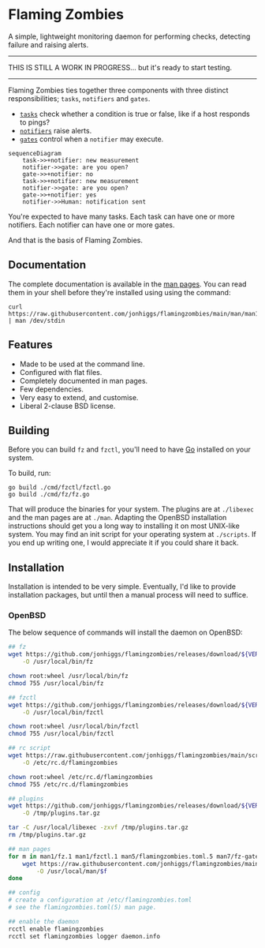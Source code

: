 # Flaming Zombies

A simple, lightweight monitoring daemon for performing checks, detecting failure and raising alerts.

---

THIS IS STILL A WORK IN PROGRESS... but it's ready to start testing.

---

Flaming Zombies ties together three components with three distinct responsibilities; `tasks`, `notifiers` and `gates`.

* [`tasks`](libexec/task) check whether a condition is true or false, like if a host responds to pings?
* [`notifiers`](libexec/notifier) raise alerts.
* [`gates`](libexec/gate) control when a `notifier` may execute.

```mermaid
sequenceDiagram
    task->>+notifier: new measurement
    notifier->>gate: are you open?
    gate->>+notifier: no
    task->>+notifier: new measurement
    notifier->>gate: are you open?
    gate->>+notifier: yes
    notifier->>Human: notification sent
```

You're expected to have many tasks. Each task can have one or more notifiers. Each notifier can have one or more gates.

And that is the basis of Flaming Zombies.

## Documentation

The complete documentation is available in the [man pages](./man). You can read them in your shell before they're installed using using the command:

```
curl https://raw.githubusercontent.com/jonhiggs/flamingzombies/main/man/man1/fz.1 | man /dev/stdin
```

## Features

* Made to be used at the command line.
* Configured with flat files.
* Completely documented in man pages.
* Few dependencies.
* Very easy to extend, and customise.
* Liberal 2-clause BSD license.

## Building

Before you can build `fz` and `fzctl`, you'll need to have [Go](https://go.dev/doc/install) installed on your system.

To build, run:

```
go build ./cmd/fzctl/fzctl.go
go build ./cmd/fz/fz.go
```

That will produce the binaries for your system. The plugins are at `./libexec` and the man pages are at `./man`. Adapting the OpenBSD installation instructions should get you a long way to installing it on most UNIX-like system. You may find an init script for your operating system at `./scripts`. If you end up writing one, I would appreciate it if you could share it back.


## Installation

Installation is intended to be very simple. Eventually, I'd like to provide installation packages, but until then a manual process will need to suffice.

### OpenBSD

The below sequence of commands will install the daemon on OpenBSD:

```sh
## fz
wget https://github.com/jonhiggs/flamingzombies/releases/download/${VERSION}/fz_openbsd_${ARCH} \
    -O /usr/local/bin/fz

chown root:wheel /usr/local/bin/fz
chmod 755 /usr/local/bin/fz

## fzctl
wget https://github.com/jonhiggs/flamingzombies/releases/download/${VERSION}/fzctl_openbsd_${ARCH} \
    -O /usr/local/bin/fzctl

chown root:wheel /usr/local/bin/fzctl
chmod 755 /usr/local/bin/fzctl

## rc script
wget https://raw.githubusercontent.com/jonhiggs/flamingzombies/main/scripts/openbsd_rc \
    -O /etc/rc.d/flamingzombies

chown root:wheel /etc/rc.d/flamingzombies
chmod 755 /etc/rc.d/flamingzombies

## plugins
wget https://github.com/jonhiggs/flamingzombies/releases/download/${VERSION}/plugins.tar.gz \
    -O /tmp/plugins.tar.gz

tar -C /usr/local/libexec -zxvf /tmp/plugins.tar.gz
rm /tmp/plugins.tar.gz

## man pages
for m in man1/fz.1 man1/fzctl.1 man5/flamingzombies.toml.5 man7/fz-gates.7 man7/fz-notifiers.7 man7/fz-tasks.7; do
    wget https://raw.githubusercontent.com/jonhiggs/flamingzombies/main/man/$f \
        -O /usr/local/man/$f
done

## config
# create a configuration at /etc/flamingzombies.toml
# see the flamingzombies.toml(5) man page.

## enable the daemon
rcctl enable flamingzombies
rcctl set flamingzombies logger daemon.info
```
